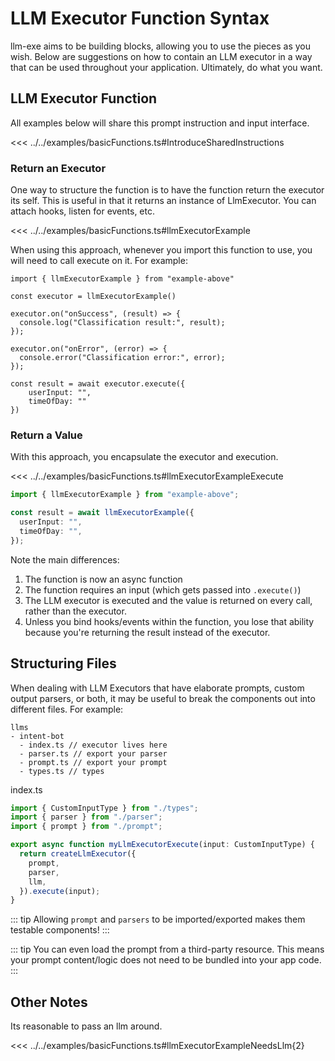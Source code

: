 # LLM Executor Function Syntax

llm-exe aims to be building blocks, allowing you to use the pieces as you wish. Below are suggestions on how to contain an LLM executor in a way that can be used throughout your application. Ultimately, do what you want.

## LLM Executor Function

All examples below will share this prompt instruction and input interface.

<<< ../../examples/basicFunctions.ts#IntroduceSharedInstructions

### Return an Executor

One way to structure the function is to have the function return the executor its self. This is useful in that it returns an instance of LlmExecutor. You can attach hooks, listen for events, etc.

<<< ../../examples/basicFunctions.ts#llmExecutorExample

When using this approach, whenever you import this function to use, you will need to call execute on it. For example:

```ts{5}
import { llmExecutorExample } from "example-above"

const executor = llmExecutorExample()

executor.on("onSuccess", (result) => {
  console.log("Classification result:", result);
});

executor.on("onError", (error) => {
  console.error("Classification error:", error);
});

const result = await executor.execute({
    userInput: "",
    timeOfDay: ""
})
```

### Return a Value

With this approach, you encapsulate the executor and execution.

<<< ../../examples/basicFunctions.ts#llmExecutorExampleExecute

```ts
import { llmExecutorExample } from "example-above";

const result = await llmExecutorExample({
  userInput: "",
  timeOfDay: "",
});
```

Note the main differences:

1. The function is now an async function
2. The function requires an input (which gets passed into `.execute()`)
3. The LLM executor is executed and the value is returned on every call, rather than the executor.
4. Unless you bind hooks/events within the function, you lose that ability because you're returning the result instead of the executor.

## Structuring Files

When dealing with LLM Executors that have elaborate prompts, custom output parsers, or both, it may be useful to break the components out into different files. For example:

```
llms
- intent-bot
  - index.ts // executor lives here
  - parser.ts // export your parser
  - prompt.ts // export your prompt
  - types.ts // types
```

index.ts

```ts
import { CustomInputType } from "./types";
import { parser } from "./parser";
import { prompt } from "./prompt";

export async function myLlmExecutorExecute(input: CustomInputType) {
  return createLlmExecutor({
    prompt,
    parser,
    llm,
  }).execute(input);
}
```

::: tip
Allowing `prompt` and `parsers` to be imported/exported makes them testable components!
:::

::: tip
You can even load the prompt from a third-party resource. This means your prompt content/logic does not need to be bundled into your app code.
:::

## Other Notes

Its reasonable to pass an llm around.

<<< ../../examples/basicFunctions.ts#llmExecutorExampleNeedsLlm{2}
